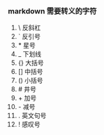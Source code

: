 ### markdown 需要转义的字符

1. \\ 反斜杠
2. \` 反引号
3. \* 星号
4. \_ 下划线
5. \{\} 大括号
6. \[\] 中括号
7. \(\) 小括号
8. \# 井号
9. \+ 加号
10. \- 减号
11. \. 英文句号
12. \! 感叹号
